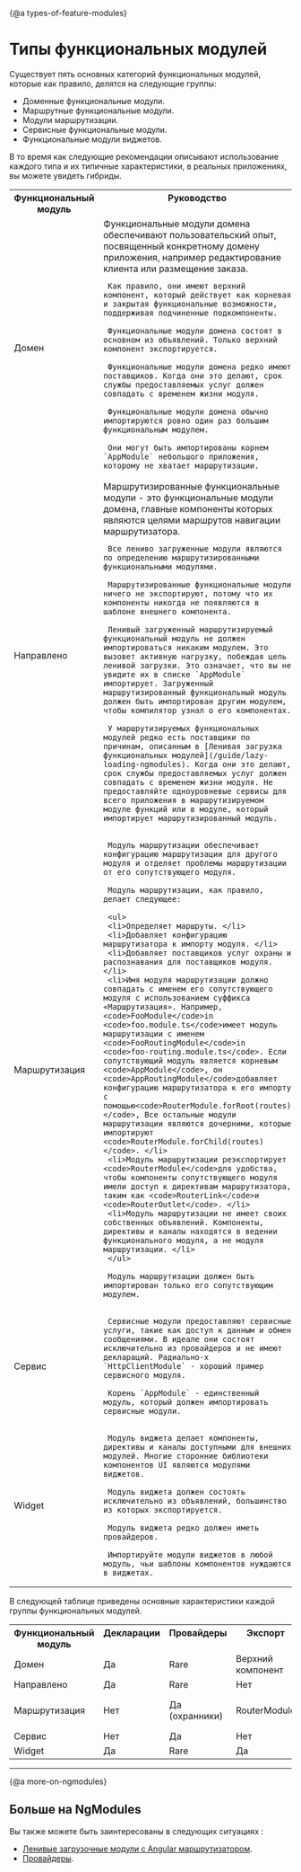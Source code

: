 {@a types-of-feature-modules}
# Типы функциональных модулей

Существует пять основных категорий функциональных модулей, которые
как правило, делятся на следующие группы:

* Доменные функциональные модули.
* Маршрутные функциональные модули.
* Модули маршрутизации.
* Сервисные функциональные модули.
* Функциональные модули виджетов.

В то время как следующие рекомендации описывают использование каждого типа и их
типичные характеристики, в реальных приложениях, вы можете увидеть гибриды.

<table>

 <tr>
   <th style="vertical-align: top">
     Функциональный модуль
   </th>

   <th style="vertical-align: top">
     Руководство
   </th>
 </tr>

 <tr>
   <td>Домен </td>
   <td>
     Функциональные модули домена обеспечивают пользовательский опыт, посвященный конкретному домену приложения, например редактирование клиента или размещение заказа.

     Как правило, они имеют верхний компонент, который действует как корневая и закрытая функциональные возможности, поддерживая подчиненные подкомпоненты.

     Функциональные модули домена состоят в основном из объявлений. Только верхний компонент экспортируется.

     Функциональные модули домена редко имеют поставщиков. Когда они это делают, срок службы предоставляемых услуг должен совпадать с временем жизни модуля.

     Функциональные модули домена обычно импортируются ровно один раз большим функциональным модулем.

     Они могут быть импортированы корнем `AppModule` небольшого приложения, которому не хватает маршрутизации.
   </td>
 </tr>
 <tr>
   <td>Направлено </td>
   <td>
     Маршрутизированные функциональные модули - это функциональные модули домена, главные компоненты которых являются целями маршрутов навигации маршрутизатора.

     Все лениво загруженные модули являются по определению маршрутизированными функциональными модулями.

     Маршрутизированные функциональные модули ничего не экспортируют, потому что их компоненты никогда не появляются в шаблоне внешнего компонента.

     Ленивый загруженный маршрутизируемый функциональный модуль не должен импортироваться никаким модулем. Это вызовет активную нагрузку, побеждая цель ленивой загрузки. Это означает, что вы не увидите их в списке `AppModule` импортирует. Загруженный маршрутизированный функциональный модуль должен быть импортирован другим модулем, чтобы компилятор узнал о его компонентах.

     У маршрутизируемых функциональных модулей редко есть поставщики по причинам, описанным в [Ленивая загрузка функциональных модулей](/guide/lazy-loading-ngmodules). Когда они это делают, срок службы предоставляемых услуг должен совпадать с временем жизни модуля. Не предоставляйте одноуровневые сервисы для всего приложения в маршрутизируемом модуле функций или в модуле, который импортирует маршрутизированный модуль.
   </td>
 </tr>

 <tr>
   <td>Маршрутизация </td>
   <td>

     Модуль маршрутизации обеспечивает конфигурацию маршрутизации для другого модуля и отделяет проблемы маршрутизации от его сопутствующего модуля.

     Модуль маршрутизации, как правило, делает следующее:

     <ul>
     <li>Определяет маршруты. </li>
     <li>Добавляет конфигурацию маршрутизатора к импорту модуля. </li>
     <li>Добавляет поставщиков услуг охраны и распознавания для поставщиков модуля. </li>
     <li>Имя модуля маршрутизации должно совпадать с именем его сопутствующего модуля с использованием суффикса «Маршрутизация». Например, <code>FooModule</code>in <code>foo.module.ts</code>имеет модуль маршрутизации с именем <code>FooRoutingModule</code>in <code>foo-routing.module.ts</code>. Если сопутствующий модуль является корневым <code>AppModule</code>, он <code>AppRoutingModule</code>добавляет конфигурацию маршрутизатора к его импорту с помощью<code>RouterModule.forRoot(routes)</code>, Все остальные модули маршрутизации являются дочерними, которые импортируют <code>RouterModule.forChild(routes)</code>. </li>
     <li>Модуль маршрутизации реэкспортирует <code>RouterModule</code>для удобства, чтобы компоненты сопутствующего модуля имели доступ к директивам маршрутизатора, таким как <code>RouterLink</code>и <code>RouterOutlet</code>. </li>
     <li>Модуль маршрутизации не имеет своих собственных объявлений. Компоненты, директивы и каналы находятся в ведении функционального модуля, а не модуля маршрутизации. </li>
     </ul>

     Модуль маршрутизации должен быть импортирован только его сопутствующим модулем.

   </td>
 </tr>

 <tr>
   <td>Сервис </td>
   <td>

     Сервисные модули предоставляют сервисные услуги, такие как доступ к данным и обмен сообщениями. В идеале они состоят исключительно из провайдеров и не имеют деклараций. Радиально-х `HttpClientModule` - хороший пример сервисного модуля.

     Корень `AppModule` - единственный модуль, который должен импортировать сервисные модули.

   </td>
 </tr>

 <tr>
   <td>Widget </td>
   <td>

     Модуль виджета делает компоненты, директивы и каналы доступными для внешних модулей. Многие сторонние библиотеки компонентов UI являются модулями виджетов.

     Модуль виджета должен состоять исключительно из объявлений, большинство из которых экспортируется.

     Модуль виджета редко должен иметь провайдеров.

     Импортируйте модули виджетов в любой модуль, чьи шаблоны компонентов нуждаются в виджетах.

   </td>
 </tr>

</table>

В следующей таблице приведены основные характеристики каждой группы функциональных модулей.

<table>
 <tr>
   <th style="vertical-align: top">
     Функциональный модуль
   </th>

   <th style="vertical-align: top">
     Декларации
   </th>

   <th style="vertical-align: top">
     Провайдеры
   </th>

   <th style="vertical-align: top">
     Экспорт
   </th>

   <th style="vertical-align: top">
     Импортные по
   </th>
 </tr>

 <tr>
   <td>Домен </td>
   <td>Да </td>
   <td>Rare </td>
   <td>Верхний компонент </td>
   <td>Особенность, AppModule </td>
 </tr>

 <tr>
   <td>Направлено </td>
   <td>Да </td>
   <td>Rare </td>
   <td>Нет </td>
   <td>Никто </td>
 </tr>

 <tr>
   <td>Маршрутизация </td>
   <td>Нет </td>
   <td>Да (охранники) </td>
   <td>RouterModule </td>
   <td>Особенность (для маршрутизации) </td>
 </tr>

 <tr>
   <td>Сервис </td>
   <td>Нет </td>
   <td>Да </td>
   <td>Нет </td>
   <td>AppModule </td>
 </tr>

 <tr>
   <td>Widget </td>
   <td>Да </td>
   <td>Rare </td>
   <td>Да </td>
   <td>Особенность </td>
 </tr>
</table>

<hr />

{@a more-on-ngmodules}
## Больше на NgModules

Вы также можете быть заинтересованы в следующих ситуациях :
* [Ленивые загрузочные модули с Angular маршрутизатором](guide/lazy-loading-ngmodules).
* [Провайдеры](guide/providers).
